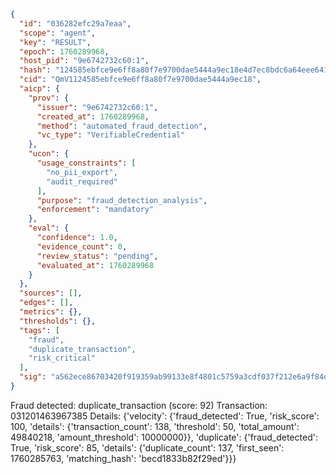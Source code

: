 ```json
{
  "id": "036282efc29a7eaa",
  "scope": "agent",
  "key": "RESULT",
  "epoch": 1760289968,
  "host_pid": "9e6742732c60:1",
  "hash": "124585ebfce9e6ff8a80f7e9700dae5444a9ec18e4d7ec8bdc6a64eee641f4f3",
  "cid": "QmV1124585ebfce9e6ff8a80f7e9700dae5444a9ec18",
  "aicp": {
    "prov": {
      "issuer": "9e6742732c60:1",
      "created_at": 1760289968,
      "method": "automated_fraud_detection",
      "vc_type": "VerifiableCredential"
    },
    "ucon": {
      "usage_constraints": [
        "no_pii_export",
        "audit_required"
      ],
      "purpose": "fraud_detection_analysis",
      "enforcement": "mandatory"
    },
    "eval": {
      "confidence": 1.0,
      "evidence_count": 0,
      "review_status": "pending",
      "evaluated_at": 1760289968
    }
  },
  "sources": [],
  "edges": [],
  "metrics": {},
  "thresholds": {},
  "tags": [
    "fraud",
    "duplicate_transaction",
    "risk_critical"
  ],
  "sig": "a562ece86703420f919359ab99133e8f4801c5759a3cdf037f212e6a9f84d7a1"
}
```

Fraud detected: duplicate_transaction (score: 92)
Transaction: 031201463967385
Details: {'velocity': {'fraud_detected': True, 'risk_score': 100, 'details': {'transaction_count': 138, 'threshold': 50, 'total_amount': 49840218, 'amount_threshold': 10000000}}, 'duplicate': {'fraud_detected': True, 'risk_score': 85, 'details': {'duplicate_count': 137, 'first_seen': 1760285763, 'matching_hash': 'becd1833b82f29ed'}}}